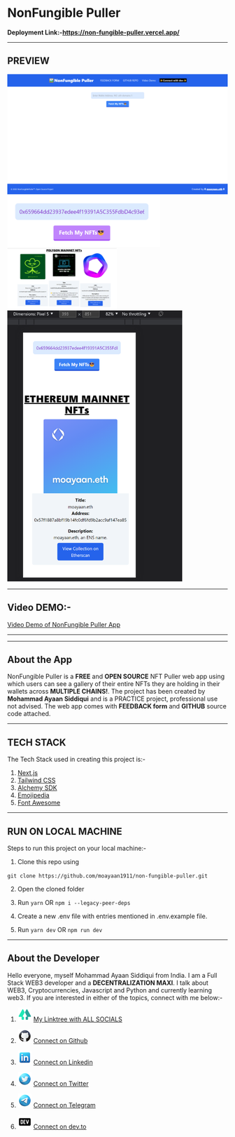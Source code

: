 # NonFungible Puller

**Deployment Link:-https://non-fungible-puller.vercel.app/**

---

## PREVIEW

<img  src="public/preview1.png" alt="preview" width="650">
<img src="public/preview2.png" alt="preview"  width="350">
<img src="public/preview3.png" alt="preview"  width="250">
<img src="public/preview4.png" alt="preview" width="400">

---

## Video DEMO:-

[Video Demo of NonFungible Puller App](https://youtu.be/ed4-9j0uqI0)

---

---

## About the App

NonFungible Puller is a **FREE** and **OPEN SOURCE** NFT Puller web app using which users can see a gallery of their entire NFTs they are holding in their wallets across **MULTIPLE CHAINS!**. The project has been created by **Mohammad Ayaan Siddiqui** and is a PRACTICE project, professional use not advised. The web app comes with **FEEDBACK form** and **GITHUB** source code attached.

---

## TECH STACK

The Tech Stack used in creating this project is:-

1.  [Next.js](https://nextjs.org/)
2.  [Tailwind CSS](https://tailwindcss.com/)
3.  [Alchemy SDK](https://www.alchemy.com/sdk)
4.  [Emojipedia](https://emojipedia.org/)
5.  [Font Awesome](https://fontawesome.com/)

---

## RUN ON LOCAL MACHINE

Steps to run this project on your local machine:-

1. Clone this repo using

`git clone https://github.com/moayaan1911/non-fungible-puller.git`

2. Open the cloned folder

3. Run `yarn` OR `npm i --legacy-peer-deps`

4. Create a new .env file with entries mentioned in .env.example file.

5. Run `yarn dev` OR `npm run dev`

---

## About the Developer

Hello everyone, myself Mohammad Ayaan Siddiqui from India. I am a Full Stack WEB3 developer and a **DECENTRALIZATION MAXI**. I talk about WEB3, Cryptocurrencies, Javascript and Python and currently learning web3. If you are interested in either of the topics, connect with me below:-

1. ![Alt text](public/linktree.png "linktree") [My Linktree with ALL SOCIALS](https://linktr.ee/ayaaneth)

2. ![Alt text](public/github.png "github") [Connect on Github](https://github.com/moayaan1911)

3. ![Alt text](public/linkedin.png "linkedin") [Connect on Linkedin](www.linkedin.com/in/ayaaneth)

4. ![Alt text](public/twitter.png "twitter") [Connect on Twitter](https://www.twitter.com/usdisshitcoin)

5. ![Alt text](public/telegram.png "telegram") [Connect on Telegram](https://t.me/usdisshitcoin)

6. ![Alt text](public/dev.png "dev") [Connect on dev.to](https://dev.to/moayaan1911)
